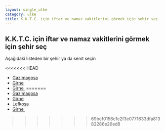 ```yaml
---
layout: single_ulke
category: ulke
title: K.K.T.C. için iftar ve namaz vakitlerini görmek için şehir seç
---
```



## K.K.T.C. için iftar ve namaz vakitlerini görmek için şehir seç

Aşağıdaki listeden bir şehir ya da semt seçin


<<<<<<< HEAD
* [Gazimagosa](/iftar.html?sehir=Gazimagosa&ulke=K.K.T.C.)
* [Girne](/iftar.html?sehir=Girne&ulke=K.K.T.C.)
* [Girne ](/iftar.html?sehir=Girne &ulke=K.K.T.C.)
=======
* [Gazimagosa](/iftar.html?sehir=gazimagosa&ulke=K.K.T.C.)
* [Girne](/iftar.html?sehir=girne&ulke=K.K.T.C.)
* [Lefkoşa](/iftar.html?sehir=lefkoşa&ulke=K.K.T.C.)
* [Girne ](/iftar.html?sehir=girne &ulke=K.K.T.C.)
>>>>>>> 69bcf0156c1e2f3e0771633dfa81382286e26ed8
